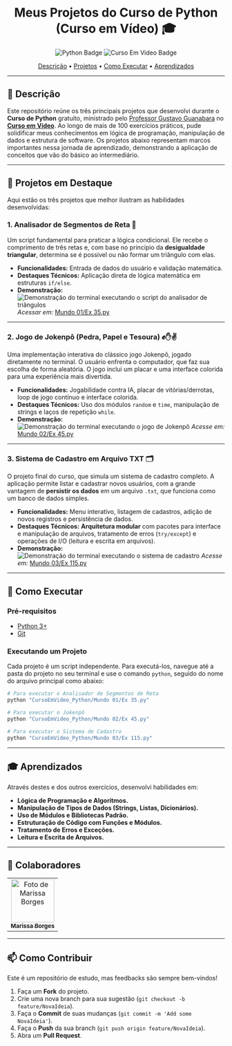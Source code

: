 <!-- BADGES -->

[PYTHON_BADGE]: https://img.shields.io/badge/Python-3670A0?style=for-the-badge&logo=python&logoColor=ffdd54

<!-- PROJECT -->
<h1 align="center" style="font-weight: bold;">Meus Projetos do Curso de Python (Curso em Vídeo) 🎓</h1>

<p align="center">
  <!-- Adicione aqui os badges das tecnologias que você usou -->
  <img src="https://img.shields.io/badge/Python-3670A0?style=for-the-badge&logo=python&logoColor=ffdd54" alt="Python Badge">
  <img src="https://custom-icon-badges.demolab.com/badge/-Curso%20Em%20Vídeo-2424fa?style=for-the-badge&logo=curso-em-video-logo&logoColor=white" alt="Curso Em Video Badge">
</p>

<p align="center">
  <a href="#-descrição">Descrição</a> •
  <a href="#-projetos-em-destaque">Projetos</a> •
  <a href="#-como-executar">Como Executar</a> •
  <a href="#-aprendizados">Aprendizados</a>
</p>

---

## 📌 Descrição

Este repositório reúne os três principais projetos que desenvolvi durante o **Curso de Python** gratuito, ministrado pelo [Professor Gustavo Guanabara](https://github.com/gustavoguanabara) no **[Curso em Vídeo](https://www.cursoemvideo.com/)**. Ao longo de mais de 100 exercícios práticos, pude solidificar meus conhecimentos em lógica de programação, manipulação de dados e estrutura de software. Os projetos abaixo representam marcos importantes nessa jornada de aprendizado, demonstrando a aplicação de conceitos que vão do básico ao intermediário.

---

## 🚀 Projetos em Destaque

Aqui estão os três projetos que melhor ilustram as habilidades desenvolvidas:

### 1. Analisador de Segmentos de Reta 📐

Um script fundamental para praticar a lógica condicional. Ele recebe o comprimento de três retas e, com base no princípio da **desigualdade triangular**, determina se é possível ou não formar um triângulo com elas.

- **Funcionalidades:** Entrada de dados do usuário e validação matemática.
- **Destaques Técnicos:** Aplicação direta de lógica matemática em estruturas `if/else`.
- **Demonstração:**
  ![Demonstração do terminal executando o script do analisador de triângulos](https://i.postimg.cc/RF9JJs52/image.png)
  _Acessar em:_ [Mundo 01/Ex 35.py](https://github.com/MarissaBorges/CursoEmVideo_Python/blob/main/Mundo%2001/Ex%2035.py)

---

### 2. Jogo de Jokenpô (Pedra, Papel e Tesoura) ✊✋✌️

Uma implementação interativa do clássico jogo Jokenpô, jogado diretamente no terminal. O usuário enfrenta o computador, que faz sua escolha de forma aleatória. O jogo inclui um placar e uma interface colorida para uma experiência mais divertida.

- **Funcionalidades:** Jogabilidade contra IA, placar de vitórias/derrotas, loop de jogo contínuo e interface colorida.
- **Destaques Técnicos:** Uso dos módulos `random` e `time`, manipulação de strings e laços de repetição `while`.
- **Demonstração:**
  ![Demonstração do terminal executando o jogo de Jokenpô](https://i.postimg.cc/mr3t4Yzj/image.png)
  _Acesse em:_ [Mundo 02/Ex 45.py](https://github.com/MarissaBorges/CursoEmVideo_Python/blob/main/Mundo%2002/Ex%2045.py)

---

### 3. Sistema de Cadastro em Arquivo TXT 🗂️

O projeto final do curso, que simula um sistema de cadastro completo. A aplicação permite listar e cadastrar novos usuários, com a grande vantagem de **persistir os dados** em um arquivo `.txt`, que funciona como um banco de dados simples.

- **Funcionalidades:** Menu interativo, listagem de cadastros, adição de novos registros e persistência de dados.
- **Destaques Técnicos:** **Arquitetura modular** com pacotes para interface e manipulação de arquivos, tratamento de erros (`try/except`) e operações de I/O (leitura e escrita em arquivos).
- **Demonstração:**
  ![Demonstração do terminal executando o sistema de cadastro](https://i.postimg.cc/tgb4BsSx/image.png)
  _Acesse em:_ [Mundo 03/Ex 115.py](https://github.com/MarissaBorges/CursoEmVideo_Python/blob/main/Mundo%2003/Ex%20115.py)

---

## 📍 Como Executar

### Pré-requisitos

- [Python 3+](https://www.python.org/downloads/)
- [Git](https://git-scm.com/)

### Executando um Projeto

Cada projeto é um script independente. Para executá-los, navegue até a pasta do projeto no seu terminal e use o comando `python`, seguido do nome do arquivo principal como abaixo:

```bash
# Para executar o Analisador de Segmentos de Reta
python "CursoEmVideo_Python/Mundo 01/Ex 35.py"

# Para executar o Jokenpô
python "CursoEmVideo_Python/Mundo 02/Ex 45.py"

# Para executar o Sistema de Cadastro
python "CursoEmVideo_Python/Mundo 03/Ex 115.py"
```

---

## 🎓 Aprendizados

Através destes e dos outros exercícios, desenvolvi habilidades em:

- **Lógica de Programação e Algoritmos.**
- **Manipulação de Tipos de Dados (Strings, Listas, Dicionários).**
- **Uso de Módulos e Bibliotecas Padrão.**
- **Estruturação de Código com Funções e Módulos.**
- **Tratamento de Erros e Exceções.**
- **Leitura e Escrita de Arquivos.**

---

## 🤝 Colaboradores

<table>
  <tr>
    <td align="center">
      <a href="https://github.com/MarissaBorges">
        <img src="https://github.com/MarissaBorges.png?size=100" width="100px;" alt="Foto de Marissa Borges"/><br>
        <sub>
          <b>Marissa Borges</b>
        </sub>
      </a>
    </td>
  </tr>
</table>

---

## 📫 Como Contribuir

Este é um repositório de estudo, mas feedbacks são sempre bem-vindos!

1.  Faça um **Fork** do projeto.
2.  Crie uma nova branch para sua sugestão (`git checkout -b feature/NovaIdeia`).
3.  Faça o **Commit** de suas mudanças (`git commit -m 'Add some NovaIdeia'`).
4.  Faça o **Push** da sua branch (`git push origin feature/NovaIdeia`).
5.  Abra um **Pull Request**.
